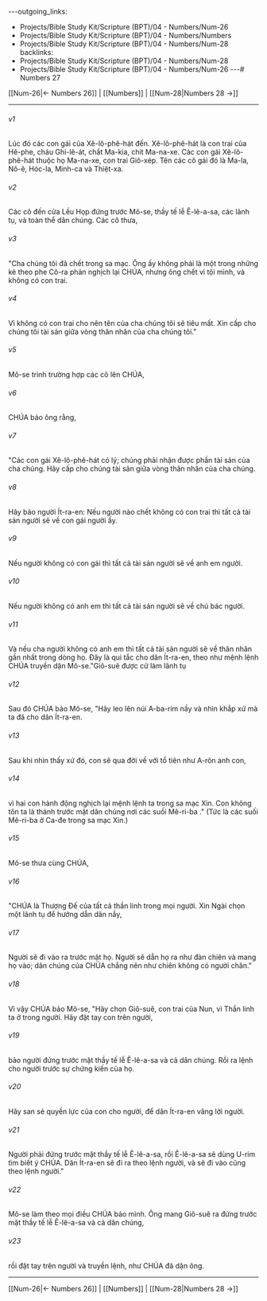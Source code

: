 ---outgoing_links:
  - Projects/Bible Study Kit/Scripture (BPT)/04 - Numbers/Num-26
  - Projects/Bible Study Kit/Scripture (BPT)/04 - Numbers/Numbers
  - Projects/Bible Study Kit/Scripture (BPT)/04 - Numbers/Num-28
backlinks:
  - Projects/Bible Study Kit/Scripture (BPT)/04 - Numbers/Num-28
  - Projects/Bible Study Kit/Scripture (BPT)/04 - Numbers/Num-26
---# Numbers 27

[[Num-26|← Numbers 26]] | [[Numbers]] | [[Num-28|Numbers 28 →]]
***



###### v1 
Lúc đó các con gái của Xê-lô-phê-hát đến. Xê-lô-phê-hát là con trai của Hê-phe, cháu Ghi-lê-át, chắt Ma-kia, chít Ma-na-xe. Các con gái Xê-lô-phê-hát thuộc họ Ma-na-xe, con trai Giô-xép. Tên các cô gái đó là Ma-la, Nô-ê, Hóc-la, Minh-ca và Thiệt-xa. 

###### v2 
Các cô đến cửa Lều Họp đứng trước Mô-se, thầy tế lễ Ê-lê-a-sa, các lãnh tụ, và toàn thể dân chúng. Các cô thưa, 

###### v3 
"Cha chúng tôi đã chết trong sa mạc. Ông ấy không phải là một trong những kẻ theo phe Cô-ra phản nghịch lại CHÚA, nhưng ông chết vì tội mình, và không có con trai. 

###### v4 
Vì không có con trai cho nên tên của cha chúng tôi sẽ tiêu mất. Xin cấp cho chúng tôi tài sản giữa vòng thân nhân của cha chúng tôi." 

###### v5 
Mô-se trình trường hợp các cô lên CHÚA, 

###### v6 
CHÚA bảo ông rằng, 

###### v7 
"Các con gái Xê-lô-phê-hát có lý; chúng phải nhận được phần tài sản của cha chúng. Hãy cấp cho chúng tài sản giữa vòng thân nhân của cha chúng. 

###### v8 
Hãy bảo người Ít-ra-en: Nếu người nào chết không có con trai thì tất cả tài sản người sẽ về con gái người ấy. 

###### v9 
Nếu người không có con gái thì tất cả tài sản người sẽ về anh em người. 

###### v10 
Nếu người không có anh em thì tất cả tài sản người sẽ về chú bác người. 

###### v11 
Và nếu cha người không có anh em thì tất cả tài sản người sẽ về thân nhân gần nhất trong dòng họ. Đây là qui tắc cho dân Ít-ra-en, theo như mệnh lệnh CHÚA truyền dặn Mô-se."Giô-suê được cử làm lãnh tụ 

###### v12 
Sau đó CHÚA bảo Mô-se, "Hãy leo lên núi A-ba-rim nầy và nhìn khắp xứ mà ta đã cho dân Ít-ra-en. 

###### v13 
Sau khi nhìn thấy xứ đó, con sẽ qua đời về với tổ tiên như A-rôn anh con, 

###### v14 
vì hai con hành động nghịch lại mệnh lệnh ta trong sa mạc Xin. Con không tôn ta là thánh trước mặt dân chúng nơi các suối Mê-ri-ba ." (Tức là các suối Mê-ri-ba ở Ca-đe trong sa mạc Xin.) 

###### v15 
Mô-se thưa cùng CHÚA, 

###### v16 
"CHÚA là Thượng Đế của tất cả thần linh trong mọi người. Xin Ngài chọn một lãnh tụ để hướng dẫn dân nầy, 

###### v17 
Người sẽ đi vào ra trước mặt họ. Người sẽ dẫn họ ra như đàn chiên và mang họ vào; dân chúng của CHÚA chẳng nên như chiên không có người chăn." 

###### v18 
Vì vậy CHÚA bảo Mô-se, "Hãy chọn Giô-suê, con trai của Nun, vì Thần linh ta ở trong người. Hãy đặt tay con trên người, 

###### v19 
bảo người đứng trước mặt thầy tế lễ Ê-lê-a-sa và cả dân chúng. Rồi ra lệnh cho người trước sự chứng kiến của họ. 

###### v20 
Hãy san sẻ quyền lực của con cho người, để dân Ít-ra-en vâng lời người. 

###### v21 
Người phải đứng trước mặt thầy tế lễ Ê-lê-a-sa, rồi Ê-lê-a-sa sẽ dùng U-rim tìm biết ý CHÚA. Dân Ít-ra-en sẽ đi ra theo lệnh người, và sẽ đi vào cũng theo lệnh người." 

###### v22 
Mô-se làm theo mọi điều CHÚA bảo mình. Ông mang Giô-suê ra đứng trước mặt thầy tế lễ Ê-lê-a-sa và cả dân chúng, 

###### v23 
rồi đặt tay trên người và truyền lệnh, như CHÚA đã dặn ông.

***
[[Num-26|← Numbers 26]] | [[Numbers]] | [[Num-28|Numbers 28 →]]
